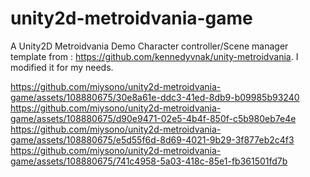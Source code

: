 # unity2d-metroidvania-game

A Unity2D Metroidvania Demo
Character controller/Scene manager template from : https://github.com/kennedyvnak/unity-metroidvania.
I modified it for my needs.

https://github.com/miysono/unity2d-metroidvania-game/assets/108880675/30e8a61e-ddc3-41ed-8db9-b09985b93240
https://github.com/miysono/unity2d-metroidvania-game/assets/108880675/d90e9471-02e5-4b4f-850f-c5b980eb7e4e
https://github.com/miysono/unity2d-metroidvania-game/assets/108880675/e5d55f6d-8d69-4021-9b29-3f877eb2c4f3
https://github.com/miysono/unity2d-metroidvania-game/assets/108880675/741c4958-5a03-418c-85e1-fb361501fd7b

